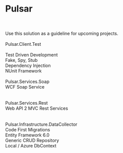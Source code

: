 <h1>Pulsar</h1>
<br /><br />
Use this solution as a guideline for upcoming projects.
<br /><br />
Pulsar.Client.Test
<br /><br />
	Test Driven Development<br />
	Fake, Spy, Stub<br />
	Dependency Injection<br />
	NUnit Framework
<br /><br />
Pulsar.Services.Soap<br />
	WCF Soap Service<br />
<br /><br />
Pulsar.Services.Rest<br />
	Web API 2 MVC Rest Services<br />
<br /><br />
Pulsar.Infrastructure.DataCollector<br />
	Code First Migrations<br />
	Entity Framework 6.0<br />
	Generic CRUD Repository<br />
	Local / Azure DbContext<br />